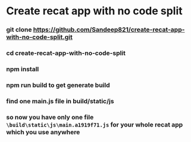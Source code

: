 # Create recat app with no code split

### git clone https://github.com/Sandeep821/create-recat-app-with-no-code-split.git
### cd create-recat-app-with-no-code-split
### npm install
### npm run build to get generate build
### find one main.js file in build/static/js
### so now you have only one file `\build\static\js\main.a1919f71.js` for your whole recat app which you use anywhere 
